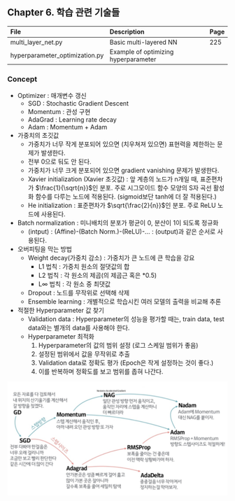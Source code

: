 ## Chapter 6. 학습 관련 기술들

| File | Description | Page |
| :-- | :-- | :-- |
| multi_layer_net.py | Basic multi-layered NN | 225 |
| hyperparameter_optimization.py | Example of optimizing hyperparameter |  |

### Concept
- Optimizer : 매개변수 갱신
  - SGD : Stochastic Gradient Descent
  - Momentum : 관성 구현
  - AdaGrad : Learning rate decay
  - Adam : Momentum + Adam
- 가중치의 초깃값
  - 가중치가 너무 작게 분포되어 있으면 (치우쳐져 있으면) 표현력을 제한하는 문제가 발생한다. 
  - 전부 0으로 둬도 안 된다.
  - 가중치가 너무 크게 분포되어 있으면 gradient vanishing 문제가 발생한다.
  - Xavier initialization (Xavier 초깃값) : 앞 계층의 노드가 n개일 때, 표준편차가 $\frac{1}{\sqrt{n}}$인 분포. 주로 시그모이드 함수 모양의 S자 곡선 활성화 함수를 다루는 노드에 적용된다. (sigmoid보단 tanh에 더 잘 적용된다.)
  - He initialization : 표준편차가 $\sqrt{\frac{2}{n}}$인 분포. 주로 ReLU 노드에 사용된다.
- Batch normalization : 미니배치의 분포가 평균이 0, 분산이 1이 되도록 정규화
  - (intput) : (Affine)-(Batch Norm.)-(ReLU)-... : (output)과 같은 순서로 사용된다.
- 오버피팅을 막는 방법
  - Weight decay(가중치 감소) : 가중치가 큰 노드에 큰 학습을 강요
    - L1 법칙 : 가중치 원소의 절댓값의 합
    - L2 법칙 : 각 원소의 제곱(의 제곱근 혹은 *0.5)
    - L$\infty$ 법칙 : 각 원소 중 최댓값
  - Dropout : 노드를 무작위로 선택해 삭제
  - Ensemble learning : 개별적으로 학습시킨 여러 모델의 출력을 비교해 추론
- 적절한 Hyperparameter 값 찾기
  - Validation data : Hyperparameter의 성능을 평가할 때는, train data, test data와는 별개의 data를 사용해야 한다.
  - Hyperparameter 최적화
    1. Hyperparameter의 값의 범위 설정 (로그 스케일 범위가 좋음)
    2. 설정된 범위에서 값을 무작위로 추출
    3. Validation data로 정확도 평가 (Epoch은 작게 설정하는 것이 좋다.)
    4. 이를 반복하며 정확도를 보고 범위를 좁혀 나간다.

![optimizer](./optimizer.png)